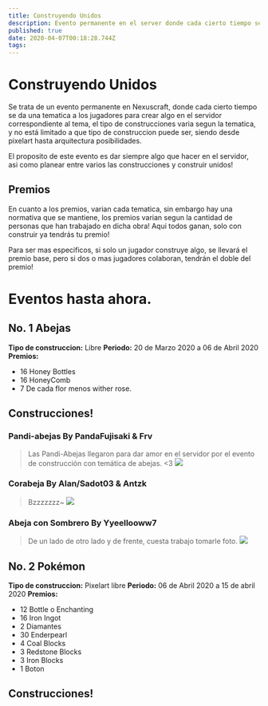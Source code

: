 ```yaml
---
title: Construyendo Unidos
description: Evento permanente en el server donde cada cierto tiempo se da una tematica a construir entre todos, y se otorgan premios acorde a lo creado!
published: true
date: 2020-04-07T00:18:28.744Z
tags: 
---
```


# Construyendo Unidos

Se trata de un evento permanente en Nexuscraft, donde cada cierto tiempo se da una tematica a los jugadores para crear algo en el servidor correspondiente al tema, el tipo de construcciones varia segun la tematica, y no está limitado a que tipo de construccion puede ser, siendo desde pixelart hasta arquitectura posibilidades.

El proposito de este evento es dar siempre algo que hacer en el servidor, asi como planear entre varios las construcciones y construir unidos! 

## Premios
En cuanto a los premios, varian cada tematica, sin embargo hay una normativa que se mantiene, los premios varian segun la cantidad de personas que han trabajado en dicha obra!
Aqui todos ganan, solo con construir ya tendrás tu premio!

Para ser mas especificos, si solo un jugador construye algo, se llevará el premio base, pero si dos o mas jugadores colaboran, tendrán el doble del premio!

# Eventos hasta ahora.

## No. 1 Abejas
**Tipo de construccion:** Libre
**Periodo:** 20 de Marzo 2020 a 06 de Abril 2020
**Premios:** 
- 16 Honey Bottles
- 16 HoneyComb
- 7 De cada flor menos wither rose.

## Construcciones!
### Pandi-abejas By PandaFujisaki & Frv
> Las Pandi-Abejas llegaron para dar amor en el servidor por el evento de construcción con temática de abejas. <3
![](https://media.discordapp.net/attachments/556529167529803776/695486390871392357/2020-04-03_00.45.34.png?width=911&height=475)
### Corabeja By Alan/Sadot03 & Antzk
> Bzzzzzzz~ 
![](https://cdn.discordapp.com/attachments/556529167529803776/696192943689826324/2020-04-04_20.58.31.png)

### Abeja con Sombrero By Yyeellooww7
> De un lado de otro lado y de frente, cuesta trabajo tomarle foto.
![](https://cdn.discordapp.com/attachments/556529167529803776/696385923230990416/unknown.png)

## No. 2 Pokémon
**Tipo de construccion:** Pixelart libre
**Periodo:** 06 de Abril 2020 a 15 de abril 2020
**Premios:** 
- 12 Bottle o Enchanting
- 16 Iron Ingot
- 2 Diamantes
- 30 Enderpearl
- 4 Coal Blocks
- 3 Redstone Blocks
- 3 Iron Blocks
- 1 Boton

## Construcciones!

